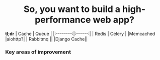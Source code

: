 <div align="center"><h1>So, you want to build a high-performance web app?</h1></div>

__tl;dr__
|   Cache  |  Queue |
|:--------:|:------:|
|  Redis   | Celery |
|Memcached |aiohttp?|
| Rabbitmq ||
|Django Cache||


### Key areas of improvement




